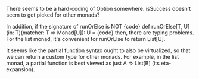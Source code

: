 There seems to be a hard-coding of Option somewhere. isSuccess doesn't seem to get picked for other monads?

In addition, if the signature of runOrElse is NOT
{code}
    def runOrElse[T, U](in: T)(matcher: T => Monad[U]): U =
{code}
then, there are typing problems. For the list monad, it's convenient for runOrElse to return List[U].

It seems like the partial function syntax ought to also be virtualized, so that we can return a custom type for other monads. For example, in the list monad, a partial function is best viewed as just A => List[B] (its eta-expansion).

